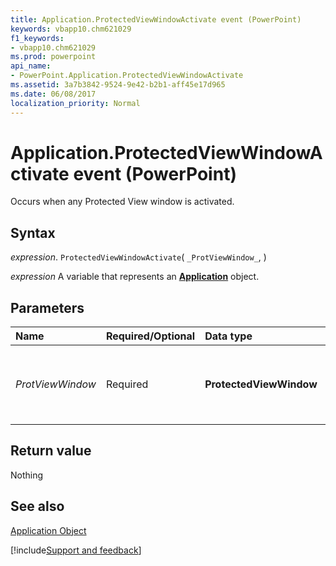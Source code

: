 ```yaml
---
title: Application.ProtectedViewWindowActivate event (PowerPoint)
keywords: vbapp10.chm621029
f1_keywords:
- vbapp10.chm621029
ms.prod: powerpoint
api_name:
- PowerPoint.Application.ProtectedViewWindowActivate
ms.assetid: 3a7b3842-9524-9e42-b2b1-aff45e17d965
ms.date: 06/08/2017
localization_priority: Normal
---
```



# Application.ProtectedViewWindowActivate event (PowerPoint)

Occurs when any Protected View window is activated.


## Syntax

_expression_. `ProtectedViewWindowActivate`( `_ProtViewWindow_`, )

_expression_ A variable that represents an **[Application](PowerPoint.Application.md)** object.


## Parameters



|Name|Required/Optional|Data type|Description|
|:-----|:-----|:-----|:-----|
| _ProtViewWindow_|Required|**ProtectedViewWindow**|The Protected View window that is activated.|

## Return value

Nothing


## See also


[Application Object](PowerPoint.Application.md)

[!include[Support and feedback](~/includes/feedback-boilerplate.md)]